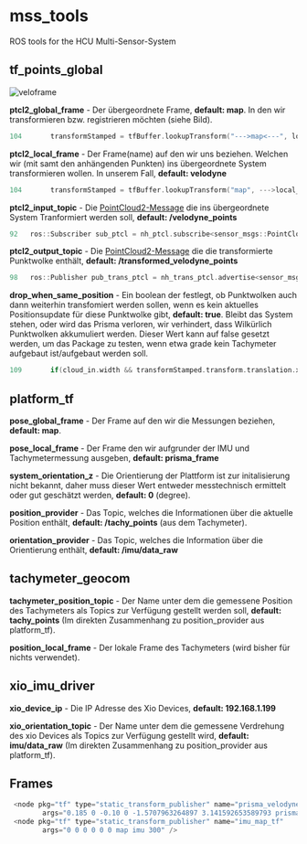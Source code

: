 # mss_tools
ROS tools for the HCU Multi-Sensor-System 

## tf_points_global
![veloframe](https://i.imgur.com/grBI4w2.png)


**ptcl2_global_frame** - Der übergeordnete Frame, **default: map**. In den wir transformieren bzw. registrieren möchten (siehe Bild).
```cpp
104       transformStamped = tfBuffer.lookupTransform("--->map<---", local_frame, ros::Time(0));
```

**ptcl2_local_frame** - Der Frame(name) auf den wir uns beziehen. Welchen wir (mit samt den anhängenden Punkten) ins übergeordnete System transformieren wollen. In unserem Fall, **default: velodyne**
```cpp
104       transformStamped = tfBuffer.lookupTransform("map", --->local_frame<---, ros::Time(0));
```


**ptcl2_input_topic** - Die [PointCloud2-Message](http://docs.ros.org/api/sensor_msgs/html/msg/PointCloud2.html) die ins übergeordnete System Tranformiert werden soll, **default: /velodyne_points**

```cpp
92   ros::Subscriber sub_ptcl = nh_ptcl.subscribe<sensor_msgs::PointCloud2> ("/velodyne_points", 10, &Ptcl::ptclCa    llback, &ptcl_object);
```
**ptcl2_output_topic** - Die [PointCloud2-Message](http://docs.ros.org/api/sensor_msgs/html/msg/PointCloud2.html) die die transformierte Punktwolke enthält, **default: /transformed_velodyne_points**
```cpp
98   ros::Publisher pub_trans_ptcl = nh_trans_ptcl.advertise<sensor_msgs::PointCloud2>("transformed_velodyne_point    s",1);
```


**drop_when_same_position** - Ein boolean der festlegt, ob Punktwolken auch dann weiterhin transfomiert werden sollen, wenn es kein aktuelles Positionsupdate für diese Punktwolke gibt, **default: true**. Bleibt das System stehen, oder wird das Prisma verloren, wir verhindert, dass Wilkürlich Punktwolken akkumuliert werden. Dieser Wert kann auf false gesetzt werden, um das Package zu testen, wenn etwa grade kein Tachymeter aufgebaut ist/aufgebaut werden soll.
```cpp
109       if(cloud_in.width && transformStamped.transform.translation.x != lastX){
```


## platform_tf

**pose_global_frame** - Der Frame auf den wir die Messungen beziehen, **default: map**.

**pose_local_frame** - Der Frame den wir aufgrunder der IMU und Tachymetermessung ausgeben, **default: prisma_frame**

**system_orientation_z** - Die Orientierung der Plattform ist zur initalisierung nicht bekannt, daher muss dieser Wert entweder messtechnisch ermittelt oder gut geschätzt werden, **default: 0** (degree).

**position_provider** - Das Topic, welches die Informationen über die aktuelle Position enthält, **default: /tachy_points** (aus dem Tachymeter).

**orientation_provider** - Das Topic, welches die Information über die Orientierung enthält, **default: /imu/data_raw**

## tachymeter_geocom

**tachymeter_position_topic** - Der Name unter dem die gemessene Position des Tachymeters als Topics zur Verfügung gestellt werden soll, **default: tachy_points** (Im direkten Zusammenhang zu position_provider aus platform_tf).

**position_local_frame** - Der lokale Frame des Tachymeters (wird bisher für nichts verwendet).

## xio_imu_driver

**xio_device_ip** - Die IP Adresse des Xio Devices, **default: 192.168.1.199**

**xio_orientation_topic** - Der Name unter dem die gemessene Verdrehung des xio Devices als Topics zur Verfügung gestellt wird, **default: imu/data_raw** (Im direkten Zusammenhang zu position_provider aus platform_tf).

## Frames

```cpp
 <node pkg="tf" type="static_transform_publisher" name="prisma_velodyne_tf"
        args="0.185 0 -0.10 0 -1.5707963264897 3.141592653589793 prisma_frame velodyne 300" />
 <node pkg="tf" type="static_transform_publisher" name="imu_map_tf"
        args="0 0 0 0 0 0 map imu 300" />
```

